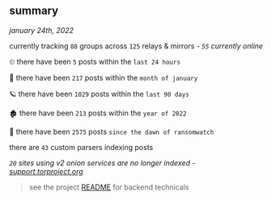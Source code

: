 
## summary
_january 24th, 2022_

currently tracking `88` groups across `125` relays & mirrors - _`55` currently online_

⏲ there have been `5` posts within the `last 24 hours`

🦈 there have been `217` posts within the `month of january`

🪐 there have been `1029` posts within the `last 90 days`

🏚 there have been `213` posts within the `year of 2022`

🦕 there have been `2575` posts `since the dawn of ransomwatch`

there are `43` custom parsers indexing posts

_`20` sites using v2 onion services are no longer indexed - [support.torproject.org](https://support.torproject.org/onionservices/v2-deprecation/)_

> see the project [README](https://github.com/thetanz/ransomwatch#ransomwatch--) for backend technicals
